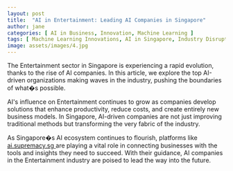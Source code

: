 ```yaml
---
layout: post
title:  "AI in Entertainment: Leading AI Companies in Singapore"
author: jane
categories: [ AI in Business, Innovation, Machine Learning ]
tags: [ Machine Learning Innovations, AI in Singapore, Industry Disruption, AI Growth, AI Solutions for Businesses ]
image: assets/images/4.jpg
---
```


The Entertainment sector in Singapore is experiencing a rapid evolution, thanks to the rise of AI companies. In this article, we explore the top AI-driven organizations making waves in the industry, pushing the boundaries of what�s possible.

AI's influence on Entertainment continues to grow as companies develop solutions that enhance productivity, reduce costs, and create entirely new business models. In Singapore, AI-driven companies are not just improving traditional methods but transforming the very fabric of the industry.

As Singapore�s AI ecosystem continues to flourish, platforms like <a href="https://ai.supremacy.sg" target="_blank"> ai.supremacy.sg </a> are playing a vital role in connecting businesses with the tools and insights they need to succeed. With their guidance, AI companies in the Entertainment industry are poised to lead the way into the future.
